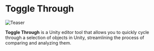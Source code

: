 # Toggle Through

![Teaser](Docs/teaser.gif)

**Toggle Through** is a Unity editor tool that allows you to quickly cycle through a selection of objects in Unity, streamlining the process of comparing and analyzing them.
